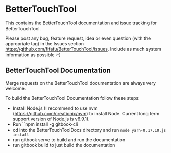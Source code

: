 # BetterTouchTool
This contains the BetterTouchTool documentation and issue tracking for BetterTouchTool.

Please post any bug, feature request, idea or even question (with the appropriate tag) in the Issues section https://github.com/fifafu/BetterTouchTool/issues. Include as much system information as possible :-) 

## BetterTouchTool Documentation
Merge requests on the BetterTouchTool documentation are always very welcome.

To build the BetterTouchTool Documentation follow these steps:
* Install Node.js (I recommend to use nvm (https://github.com/creationix/nvm) to install Node. Current long term support version of Node.js is v6.9.1).
* Run ``npm install -g gitbook-cli
* cd into the BetterTouchToolDocs directory and run ``node yarn-0.17.10.js install``
* run gitbook serve to build and run the documentation
* run gitbook build to just build the documentation
